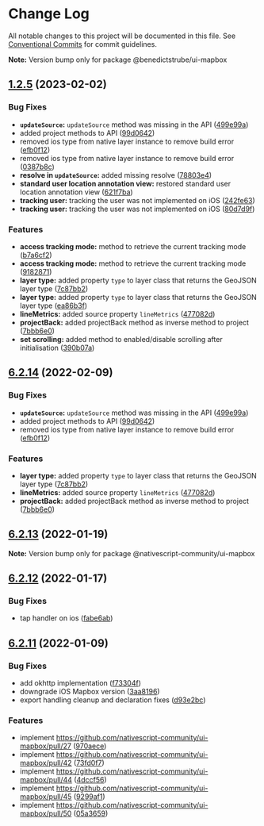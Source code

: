 # Change Log

All notable changes to this project will be documented in this file.
See [Conventional Commits](https://conventionalcommits.org) for commit guidelines.



**Note:** Version bump only for package @benedictstrube/ui-mapbox





## [1.2.5](https://github.com/benedictstrube/ui-mapbox/compare/v6.2.13...v1.2.5) (2023-02-02)


### Bug Fixes

* **`updateSource`:** `updateSource` method was missing in the API ([499e99a](https://github.com/benedictstrube/ui-mapbox/commit/499e99a8c59e06b0387f84321bc89940d224abb0))
* added project methods to API ([99d0642](https://github.com/benedictstrube/ui-mapbox/commit/99d06422767834046018ba2aace6257a413b720e))
* removed ios type from native layer instance to remove build error ([efb0f12](https://github.com/benedictstrube/ui-mapbox/commit/efb0f12eed40114581cfa94eae6daf30f0b1d53e))
* removed ios type from native layer instance to remove build error ([0387b8c](https://github.com/benedictstrube/ui-mapbox/commit/0387b8cb93278ff67aa10afdb781a30f96e50d25))
* **resolve in `updateSource`:** added missing resolve ([78803e4](https://github.com/benedictstrube/ui-mapbox/commit/78803e460b0689f9495c3f87f29774640ca9f5da))
* **standard user location annotation view:** restored standard user location annotation view ([621f7ba](https://github.com/benedictstrube/ui-mapbox/commit/621f7bac8daca00752e1db258e5d9c35469bbb39))
* **tracking user:** tracking the user was not implemented on iOS ([242fe63](https://github.com/benedictstrube/ui-mapbox/commit/242fe635391088af29bd74dab5b11431340305df))
* **tracking user:** tracking the user was not implemented on iOS ([80d7d9f](https://github.com/benedictstrube/ui-mapbox/commit/80d7d9f5f5219a669db260b70a57d08f5d41d383))


### Features

* **access tracking mode:** method to retrieve the current tracking mode ([b7a6cf2](https://github.com/benedictstrube/ui-mapbox/commit/b7a6cf2119969fd5daa304b69497cc9c5f9ca834))
* **access tracking mode:** method to retrieve the current tracking mode ([9182871](https://github.com/benedictstrube/ui-mapbox/commit/9182871d281ad181a5596a9500f6a8e4dfba2b07))
* **layer type:** added property `type` to layer class that returns the GeoJSON layer type ([7c87bb2](https://github.com/benedictstrube/ui-mapbox/commit/7c87bb2086eeff65139818120cc1c20c28ad12c3))
* **layer type:** added property `type` to layer class that returns the GeoJSON layer type ([ea86b3f](https://github.com/benedictstrube/ui-mapbox/commit/ea86b3f88b992783f8c90f395eb5441df296d5c8))
* **lineMetrics:** added source property `lineMetrics` ([477082d](https://github.com/benedictstrube/ui-mapbox/commit/477082db32077fc04005e6ee1ad5595d5511b0e9))
* **projectBack:** added projectBack method as inverse method to project ([7bbb6e0](https://github.com/benedictstrube/ui-mapbox/commit/7bbb6e0a1c5895f4825ed60ac55aca41e0a35835))
* **set scrolling:** added method to enabled/disable scrolling after initialisation ([390b07a](https://github.com/benedictstrube/ui-mapbox/commit/390b07aa5a94022def6e7396da4ffa5e6a6e00b5))





## [6.2.14](https://github.com/nativescript-community/ui-mapbox/compare/v6.2.13...v6.2.14) (2022-02-09)


### Bug Fixes

* **`updateSource`:** `updateSource` method was missing in the API ([499e99a](https://github.com/nativescript-community/ui-mapbox/commit/499e99a8c59e06b0387f84321bc89940d224abb0))
* added project methods to API ([99d0642](https://github.com/nativescript-community/ui-mapbox/commit/99d06422767834046018ba2aace6257a413b720e))
* removed ios type from native layer instance to remove build error ([efb0f12](https://github.com/nativescript-community/ui-mapbox/commit/efb0f12eed40114581cfa94eae6daf30f0b1d53e))


### Features

* **layer type:** added property `type` to layer class that returns the GeoJSON layer type ([7c87bb2](https://github.com/nativescript-community/ui-mapbox/commit/7c87bb2086eeff65139818120cc1c20c28ad12c3))
* **lineMetrics:** added source property `lineMetrics` ([477082d](https://github.com/nativescript-community/ui-mapbox/commit/477082db32077fc04005e6ee1ad5595d5511b0e9))
* **projectBack:** added projectBack method as inverse method to project ([7bbb6e0](https://github.com/nativescript-community/ui-mapbox/commit/7bbb6e0a1c5895f4825ed60ac55aca41e0a35835))





## [6.2.13](https://github.com/nativescript-community/ui-mapbox/compare/v6.2.12...v6.2.13) (2022-01-19)

**Note:** Version bump only for package @nativescript-community/ui-mapbox





## [6.2.12](https://github.com/nativescript-community/ui-mapbox/compare/v6.2.11...v6.2.12) (2022-01-17)


### Bug Fixes

* tap handler on ios ([fabe6ab](https://github.com/nativescript-community/ui-mapbox/commit/fabe6abedbb8d03fa2e220272f604b6528ebd196))





## [6.2.11](https://github.com/nativescript-community/ui-mapbox/compare/v6.2.10...v6.2.11) (2022-01-09)


### Bug Fixes

* add okhttp implementation ([f73304f](https://github.com/nativescript-community/ui-mapbox/commit/f73304faf9fae447bf0e56c794ed818d2357d887))
* downgrade iOS Mapbox version ([3aa8196](https://github.com/nativescript-community/ui-mapbox/commit/3aa8196259497799a2f8c1019b0210b9834bb2cf))
* export handling cleanup and declaration fixes ([d93e2bc](https://github.com/nativescript-community/ui-mapbox/commit/d93e2bcbb1eecdd3a7fcf9ebdc83caceb4248bab))


### Features

* implement https://github.com/nativescript-community/ui-mapbox/pull/27 ([970aece](https://github.com/nativescript-community/ui-mapbox/commit/970aecef1b76663db404bb978d47c1cda767ecd1))
* implement https://github.com/nativescript-community/ui-mapbox/pull/42 ([73fd0f7](https://github.com/nativescript-community/ui-mapbox/commit/73fd0f72aab045ca449ef35bdba9f9bbd75cb93a))
* implement https://github.com/nativescript-community/ui-mapbox/pull/44 ([4dccf56](https://github.com/nativescript-community/ui-mapbox/commit/4dccf5674ceb8d7cb8095c5aff61d401e3432782))
* implement https://github.com/nativescript-community/ui-mapbox/pull/45 ([9299af1](https://github.com/nativescript-community/ui-mapbox/commit/9299af132d69856d0d317adebcef25544145cfae))
* implement https://github.com/nativescript-community/ui-mapbox/pull/50 ([05a3659](https://github.com/nativescript-community/ui-mapbox/commit/05a3659b6b4398678c916472fe23d560c963155e))
